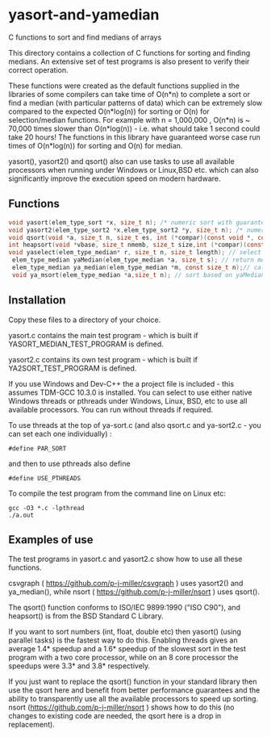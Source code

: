 # yasort-and-yamedian
C functions to sort and find medians of arrays

This directory contains a collection of C functions for sorting and finding medians. 
An extensive set of test programs is also present to verify their correct operation.

These functions were created as the default functions supplied in the libraries of some compilers can take time of O(n\*n) to complete a sort or find a median (with particular patterns of data) which can be extremely slow compared to the expected O(n\*log(n)) for sorting or O(n) for selection/median functions. For example with n = 1,000,000 , O(n\*n) is ~ 70,000 times slower than O(n\*log(n)) - i.e. what should take 1 second could take 20 hours! The functions in this library have guaranteed worse case run times of O(n\*log(n)) for sorting and O(n) for median. 

yasort(), yasort2() and qsort() also can use tasks to use all available processors when running under Windows or Linux,BSD etc. which can also significantly improve the execution speed on modern hardware.

## Functions
```C
void yasort(elem_type_sort *x, size_t n); /* numeric sort with guaranteed O(N*log(N)) execution time */
void yasort2(elem_type_sort2 *x,elem_type_sort2 *y, size_t n); /* numeric sort for x, with y reordered at the same time so x,y pairs stay at the same array index. Guaranteed O(N*log(N)) execution time*/
void qsort(void *a, size_t n, size_t es, int (*compar)(const void *, const void *));/* general purpose sort with with guaranteed O(N*log(N)) execution time */
int heapsort(void *vbase, size_t nmemb, size_t size,int (*compar)(const void *, const void *));/* general purpose sort with with guaranteed O(N*log(N)) execution time */
void yaselect(elem_type_median* r, size_t n, size_t length); // select or nth_element . Places the n th element of a sequence in the position that it would be if the array was sorted. Changes array r. Execution time is O(N)
 elem_type_median yaMedian(elem_type_median *a, size_t s); // return median of array a using above code. As a side effect this changes array a. This is faster than ya_median(). Execution time is O(N)
 elem_type_median ya_median(elem_type_median *m, const size_t n);// calculates median without changing array m. Uses free memory (via malloc) if available to speed process up - but will work with no free memory. This is slower than yaMedian().
 void ya_msort(elem_type_median *a,size_t n); // sort based on yaMedian. Guaranteed O(n*log(n)) execution speed but ~ 50% slower than yasort() on test program 
 ```
 ## Installation
 Copy these files to a directory of your choice.
 
 yasort.c contains the main test program - which is built if YASORT_MEDIAN_TEST_PROGRAM is defined.
 
 yasort2.c contains its own test program - which is built if YA2SORT_TEST_PROGRAM is defined.
 
 If you use Windows and Dev-C++ the a project file is included - this assumes TDM-GCC 10.3.0 is installed.
 You can select to use either native Windows threads or pthreads under Windows, Linux, BSD, etc to use all available processors.
 You can run without threads if required.
 
 To use threads at the top of ya-sort.c (and also qsort.c and ya-sort2.c - you can set each one individually) :
 ```
 #define PAR_SORT
 ```
 and then to use pthreads also define
 ```
 #define USE_PTHREADS
 ```
 
 To compile the test program from the command line on Linux etc:
 ```
 gcc -O3 *.c -lpthread
 ./a.out
 ```
 ## Examples of use
 The test programs in yasort.c and yasort2.c show how to use all these functions.
 
 csvgraph ( https://github.com/p-j-miller/csvgraph ) uses yasort2() and ya_median(), while nsort ( https://github.com/p-j-miller/nsort ) uses qsort().
 
 The qsort() function conforms to ISO/IEC 9899:1990	("ISO C90"), and heapsort() is from the BSD Standard C Library.
 
 If you want to sort numbers (int, float, double etc) then yasort() (using parallel tasks) is the fastest way to do this.
 Enabling threads gives an average 1.4\* speedup and a 1.6\* speedup of the slowest sort in the test program with a two core processor, while on an 8 core processor the speedups were 3.3\* and 3.8\* respectively.
 
 If you just want to replace the qsort() function in your standard library then use the qsort here and benefit from better performance guarantees and the ability to transparently use all the available processors to speed up sorting. nsort (https://github.com/p-j-miller/nsort ) shows how to do this (no changes to existing code are needed, the qsort here is a drop in replacement). 
 
